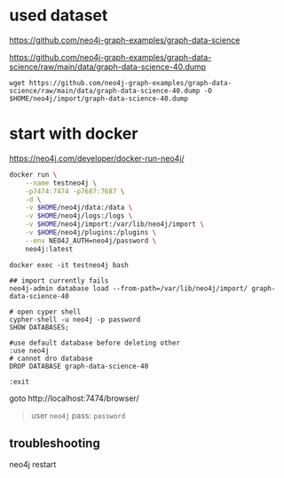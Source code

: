 

# used dataset
https://github.com/neo4j-graph-examples/graph-data-science

https://github.com/neo4j-graph-examples/graph-data-science/raw/main/data/graph-data-science-40.dump

```
wget https://github.com/neo4j-graph-examples/graph-data-science/raw/main/data/graph-data-science-40.dump -O $HOME/neo4j/import/graph-data-science-40.dump

```


# start with docker

https://neo4j.com/developer/docker-run-neo4j/

```bash
docker run \
    --name testneo4j \
    -p7474:7474 -p7687:7687 \
    -d \
    -v $HOME/neo4j/data:/data \
    -v $HOME/neo4j/logs:/logs \
    -v $HOME/neo4j/import:/var/lib/neo4j/import \
    -v $HOME/neo4j/plugins:/plugins \
    --env NEO4J_AUTH=neo4j/password \
    neo4j:latest
```

```
docker exec -it testneo4j bash

## import currently fails
neo4j-admin database load --from-path=/var/lib/neo4j/import/ graph-data-science-40

# open cyper shell
cypher-shell -u neo4j -p password
SHOW DATABASES;

#use default database before deleting other
:use neo4j
# cannot dro database
DROP DATABASE graph-data-science-40

:exit

```

goto http://localhost:7474/browser/

> user `neo4j`
> pass: `password`


## troubleshooting


neo4j restart